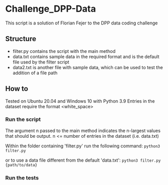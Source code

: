 # Challenge_DPP-Data

This script is a solution of Florian Fejer to the DPP data coding challenge

## Structure

- filter.py contains the script with the main method
- data.txt contains sample data in the required format and is the default file used by the filter script
- data2.txt is another file with sample data, which can be used to test the addition of a file path

## How to

Tested on Ubuntu 20.04 and Windows 10 with Python 3.9
Entries in the dataset require the format <unique record identifier><white_space><numeric value>

### Run the script

The argument n passed to the main method indicates the n-largest values that should be output.
n <= number of entries in the dataset (i.e. data.txt)

Within the folder containing 'filter.py' run the following command:
`python3 filter.py`

or to use a data file different from the default 'data.txt':
`python3 filter.py {path/to/data}`

### Run the tests
